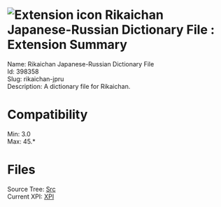 # ![Extension icon](https://addons.thunderbird.net/static/img/addon-icons/default-64.png) Rikaichan Japanese-Russian Dictionary File : Extension Summary

Name: Rikaichan Japanese-Russian Dictionary File  
Id: 398358  
Slug: rikaichan-jpru  
Description: A dictionary file for Rikaichan.
  

# Compatibility
Min: 3.0  
Max: 45.*  

# Files

Source Tree: [Src](C:/Dev/Thunderbird/ThunderKdB/xall/xOther/398358-rikaichan-jpru/src)  
Current XPI: [XPI](C:/Dev/Thunderbird/ThunderKdB/xall/xOther/398358-rikaichan-jpru/xpi)  




